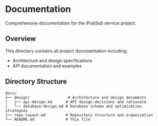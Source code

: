 # Documentation

Comprehensive documentation for the iPubSub service project.

## Overview

This directory contains all project documentation including:
- Architecture and design specifications
- API documentation and examples

## Directory Structure

```
docs/
├── design/                 # Architecture and design documents
│   ├── api-design.md      # API design decisions and rationale
│   └── database-design.md # Database schema and optimization strategies
├── repo-layout.md         # Repository structure and organization
└── README.md              # This file
```
